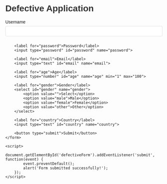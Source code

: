 <!DOCTYPE html>
<html lang="en">
<head>
    <meta charset="UTF-8">
    <meta name="viewport" content="width=device-width, initial-scale=1.0">
    <title>Defective Application</title>
    <style>
        body {
            font-family: Arial, sans-serif;
            margin: 20px;
        }
        h1, h2 {
            color: #333;
        }
        form {
            max-width: 600px;
            margin: auto;
        }
        label {
            display: block;
            margin: 10px 0 5px;
        }
        input, select {
            width: 100%;
            padding: 8px;
            margin-bottom: 10px;
            border: 1px solid #ddd;
            border-radius: 4px;
        }
        button {
            padding: 10px 20px;
            background-color: #4CAF50;
            color: white;
            border: none;
            border-radius: 4px;
            cursor: pointer;
        }
        button:hover {
            background-color: #45a049;
        }
    </style>
</head>
<body>
    <h1>Defective Application</h1>
    <form id="defectiveForm">
        <label for="username">Username</label>
        <input type="text" id="username" name="username">

        <label for="password">Password</label>
        <input type="password" id="password" name="password">

        <label for="email">Email</label>
        <input type="text" id="email" name="email">

        <label for="age">Age</label>
        <input type="number" id="age" name="age" min="1" max="100">

        <label for="gender">Gender</label>
        <select id="gender" name="gender">
            <option value="">Select</option>
            <option value="male">Male</option>
            <option value="female">Female</option>
            <option value="other">Other</option>
        </select>

        <label for="country">Country</label>
        <input type="text" id="country" name="country">

        <button type="submit">Submit</button>
    </form>

    <script>
        document.getElementById('defectiveForm').addEventListener('submit', function(event) {
            event.preventDefault();
            alert('Form submitted successfully!');
        });
    </script>
</body>
</html>
